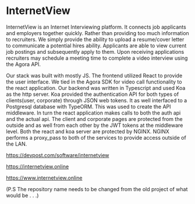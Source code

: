 # InternetView

InternetView is an Internet Interviewing platform. It connects job applicants and employers together quickly. Rather than providing too much information to recruiters. We simply provide the ability to upload a resume/cover letter to communicate a potential hires ability. Applicants are able to view current job postings and subsequently apply to them. Upon receiving applications recruiters may schedule a meeting time to complete a video interview using the Agora API.

Our stack was built with mostly JS. The frontend utilized React to provide the user interface. We tied in the Agora SDK for video call functionality to the react application. Our backend was written in Typescript and used Koa as the http server. Koa provided the authentication API for both types of clients(user, corporate) through JSON web tokens. It as well interfaced to a Postgresql database with TypeORM. This was used to create the API middleware. In turn the react application makes calls to both the auth api and the actual api. The client and corporate pages are protected from the outside and as well from each other by the JWT tokens at the middleware level. Both the react and koa server are protected by NGINX. NGINX performs a proxy_pass to both of the services to provide access outside of the LAN.


https://devpost.com/software/internetview

https://internetview.online

https://www.internetview.online


(P.S The repository name needs to be changed from the old project of what would be . . .)
